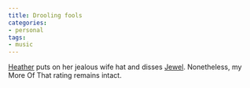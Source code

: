 ```yaml
---
title: Drooling fools
categories:
- personal
tags:
- music
---
```


[Heather][1] puts on her jealous wife hat and disses [Jewel][2].  Nonetheless, my More Of That rating remains intact.

   [1]: http://angelweaving.blogspot.com/
   [2]: http://stlbrianj.blogspot.com/2003_06_01_archive.html#95214107

